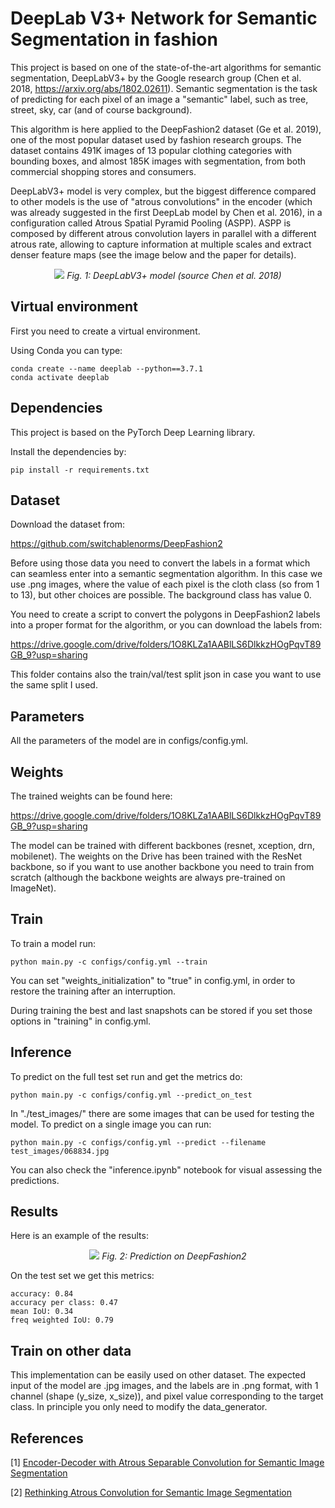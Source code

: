 # DeepLab V3+ Network for Semantic Segmentation in fashion 

This project is based on one of the state-of-the-art algorithms for semantic segmentation, DeepLabV3+ by the Google research group (Chen et al. 2018, https://arxiv.org/abs/1802.02611). Semantic segmentation is the task of predicting for each pixel of an image a "semantic" label, such as tree, street, sky, car (and of course background). 


This algorithm is here applied to the DeepFashion2 dataset (Ge et al. 2019), one of the most popular dataset used by fashion research groups. The 
dataset contains 491K images of 13 popular clothing categories with bounding boxes, and almost 185K images with segmentation, from both commercial shopping stores and consumers.

DeepLabV3+ model is very complex, but the biggest difference compared to other models is the use of "atrous convolutions" in the encoder (which was already suggested in the first DeepLab model by Chen et al. 2016), in a configuration called Atrous Spatial Pyramid Pooling (ASPP). ASPP is composed by different atrous convolution layers in parallel with a different atrous rate, allowing to capture information at multiple scales and extract denser 
feature maps (see the image below and the paper for details).  

<p align="center">
  <img src="https://github.com/giovanniguidi/deeplabV3_Pytorch/blob/master/docs/deeplab.png">
  <i>Fig. 1: DeepLabV3+ model (source Chen et al. 2018)</i>
</p>


## Virtual environment
First you need to create a virtual environment. 

Using Conda you can type:

```
conda create --name deeplab --python==3.7.1
conda activate deeplab
```


## Dependencies
This project is based on the PyTorch Deep Learning library. 

Install the dependencies by:
```
pip install -r requirements.txt 
```

## Dataset

Download the dataset from: 

https://github.com/switchablenorms/DeepFashion2


Before using those data you need to convert the labels in a format which can seamless enter into a semantic segmentation algorithm. In this case we use .png images, where the value of each pixel is the cloth class (so from 1 to 13), but other choices are possible. The background class has value 0.

You need to create a script to convert the polygons in DeepFashion2 labels into a proper format for the algorithm, or you can download the labels from:

https://drive.google.com/drive/folders/1O8KLZa1AABlLS6DlkkzHOgPqvT89GB_9?usp=sharing


This folder contains also the train/val/test split json in case you want to use the same split I used.

## Parameters

All the parameters of the model are in configs/config.yml.

## Weights

The trained weights can be found here:

https://drive.google.com/drive/folders/1O8KLZa1AABlLS6DlkkzHOgPqvT89GB_9?usp=sharing


The model can be trained with different backbones (resnet, xception, drn, mobilenet). The weights on the Drive has been trained with the ResNet backbone, so if you want to use another backbone you need to train from scratch (although the backbone weights are always pre-trained on ImageNet).


## Train

To train a model run:

```
python main.py -c configs/config.yml --train
```

You can set "weights_initialization" to "true" in config.yml, in order to restore the training after an interruption.  

During training the best and last snapshots can be stored if you set those options in "training" in config.yml.


## Inference 

To predict on the full test set run and get the metrics do: 

```
python main.py -c configs/config.yml --predict_on_test
```

In "./test_images/" there are some images that can be used for testing the model. To predict on a single image you can run:

```
python main.py -c configs/config.yml --predict --filename test_images/068834.jpg
```

You can also check the "inference.ipynb" notebook for visual assessing the predictions.


## Results

Here is an example of the results:

<p align="center">
  <img src="https://github.com/giovanniguidi/deeplabV3_Pytorch/blob/master/docs/sample.png">
  <i>Fig. 2: Prediction on DeepFashion2</i>
</p>

On the test set we get this metrics:

```
accuracy: 0.84
accuracy per class: 0.47
mean IoU: 0.34
freq weighted IoU: 0.79
````


## Train on other data

This implementation can be easily used on other dataset. The expected input of the model are .jpg images, and the labels are in .png format, with 1 channel (shape (y_size, x_size)), and pixel value corresponding to the target class. In principle you only need to modify the data_generator.  
 

## References


\[1\] [Encoder-Decoder with Atrous Separable Convolution for Semantic Image Segmentation](https://arxiv.org/pdf/1802.02611.pdf)

\[2\] [Rethinking Atrous Convolution for Semantic Image Segmentation](https://arxiv.org/pdf/1706.05587.pdf)

